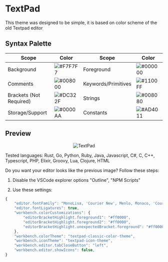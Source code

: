 
# TextPad

This theme was designed to be simple, it is based on color scheme of the old Textpad editor

## Syntax Palette

| Scope       | Color                                              | Scope   | Color              |
| ------------| -------------------------------------------------- | ------- | ------------------ |
| Background | ![#F7F7F7](https://via.placeholder.com/35/F7F7F7/?text=+) | Foreground | ![#000000](https://via.placeholder.com/35/000000/?text=+) |
| Comments | ![#008000](https://via.placeholder.com/35/008000/?text=+) | Keywords/Primitives | ![#1100FF](https://via.placeholder.com/35/1100FF/?text=+) |
| Brackets (Not Required) | ![#DC322F](https://via.placeholder.com/35/DC322F/?text=+) | Strings | ![#008080](https://via.placeholder.com/35/008080/?text=+) |
| Storage/Support | ![#0000AA](https://via.placeholder.com/35/0000AA/?text=+) | Constants | ![#AD4011](https://via.placeholder.com/35/AD4011/?text=+) |


## Preview
<p align="center">
<img  src="https://raw.githubusercontent.com/damc-code/themes/master/damc.textpad-color.images.examples/textpad.png"  
title="TextPad" />
</p>
Tested languages: Rust, Go, Python, Ruby, Java, Javascript, C#, C, C++, Typescript, PHP, Elixir, Groovy, Lua, Clojure, HTML

Do you want your editor looks like the previous image?
Follow these steps:

1. Disable the VSCode explorer options "Outline", "NPM Scripts"

2. Use these settings:

```js
{
    "editor.fontFamily": "MonoLisa, 'Courier New', Menlo, Monaco, 'Courier New', monospace",
    "editor.fontLigatures": true,
    "workbench.colorCustomizations": {
        "editorBracketHighlight.foreground1": "#ff0000",
        "editorBracketHighlight.foreground2": "#ff0000",
        "editorBracketHighlight.unexpectedBracket.foreground": "#ff0000",
    },
    "workbench.colorTheme": "textpad-classic-color-theme",
    "workbench.iconTheme": "textpad-icon-theme",
    "workbench.editor.tabCloseButton": "left",
    "workbench.editor.showIcons": false,
}
```